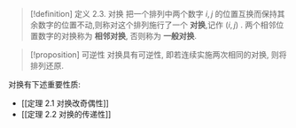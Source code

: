 
> [!definition] 定义 2.3. 对换
> 把一个排列中两个数字 $i,j$ 的位置互换而保持其余数字的位置不动,则称对这个排列施行了一个 **对换**,记作 $\left( {i,j}\right)$ . 
> 两个相邻位置数字的对换称为 **相邻对换**, 否则称为 **一般对换**.

> [!proposition] 可逆性
> 对换具有可逆性, 即若连续实施两次相同的对换, 则将排列还原.

对换有下述重要性质:
- [[定理 2.1 对换改奇偶性]]
- [[定理 2.2 对换的传递性]]

